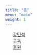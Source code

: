 ```yaml
---
title: "홈"
menu: "main"
weight: 1
---
```

<style>
  ul {
   list-style: none; 
  }
  main {
    border-style: outset;
  }
</style>
- [강민석](https://kangminsuk.com/ko/about)
- [구독](https://kangminsuk.com/ko/subscribe)
- [후원](https://buy.stripe.com/7sIeWh0Crbe67hS4gh)